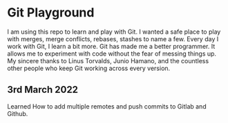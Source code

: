 # Git Playground

I am using this repo to learn and play with Git. I wanted a safe place to play with merges, merge conflicts, rebases, stashes to name a few. Every day I work with Git, I learn a bit more. Git has made me a better programmer. It allows me to experiment with code without the fear of messing things up. My sincere thanks to Linus Torvalds, Junio Hamano, and the countless other people who keep Git working across every version.

## 3rd March 2022

Learned How to add multiple remotes and push commits to Gitlab and Github. 
